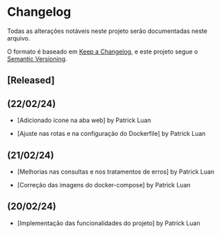 # Changelog
Todas as alterações notáveis neste projeto serão documentadas neste arquivo.

O formato é baseado em [Keep a Changelog](https://keepachangelog.com/en/1.0.0/),
e este projeto segue o [Semantic Versioning](https://semver.org/spec/v2.0.0.html).

## [Released]

## (22/02/24)

- [Adicionado ícone na aba web] by Patrick Luan

- [Ajuste nas rotas e na configuração do Dockerfile] by Patrick Luan

## (21/02/24)

- [Melhorias nas consultas e nos tratamentos de erros] by Patrick Luan

- [Correção das imagens do docker-compose] by Patrick Luan

## (20/02/24)

- [Implementação das funcionalidades do projeto] by Patrick Luan